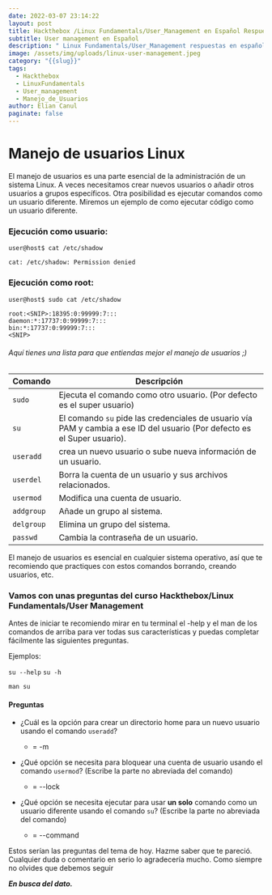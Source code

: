 ```yaml
---
date: 2022-03-07 23:14:22
layout: post
title: Hackthebox /Linux Fundamentals/User_Management en Español Respuestas
subtitle: User management en Español
description: " Linux Fundamentals/User_Management respuestas en español"
image: /assets/img/uploads/linux-user-management.jpeg
category: "{{slug}}"
tags:
  - Hackthebox
  - LinuxFundamentals
  - User_management
  - Manejo_de_Usuarios
author: Elian Canul
paginate: false
---
```

# Manejo de usuarios Linux

El manejo de usuarios es una parte esencial de la administración de un sistema Linux. A veces necesitamos crear nuevos usuarios o añadir otros usuarios a grupos específicos. Otra posibilidad es ejecutar comandos como un usuario diferente.  Miremos un ejemplo de como ejecutar código como un usuario diferente.

### Ejecución como usuario:

<!--StartFragment-->

```shell-session
user@host$ cat /etc/shadow

cat: /etc/shadow: Permission denied
```

<!--EndFragment-->

### Ejecución como root:

<!--StartFragment-->

```shell-session
user@host$ sudo cat /etc/shadow

root:<SNIP>:18395:0:99999:7:::
daemon:*:17737:0:99999:7:::
bin:*:17737:0:99999:7:::
<SNIP>
```

<!--EndFragment-->

###### Aquí tienes una lista para que entiendas mejor el manejo de usuarios ;)

<!--StartFragment-->

| **Comando** | **Descripción**                                                                                                           |
| ----------- | ------------------------------------------------------------------------------------------------------------------------- |
| `sudo`      | Ejecuta el comando como otro usuario. (Por defecto es el super usuario)                                                   |
| `su`        | El comando `su` pide las credenciales de usuario vía PAM y cambia a ese ID del usuario (Por defecto es el Super usuario). |
| `useradd`   | crea un nuevo usuario o sube nueva información de un usuario.                                                             |
| `userdel`   | Borra la cuenta de un usuario y sus archivos relacionados.                                                                |
| `usermod`   | Modifica una cuenta de usuario.                                                                                           |
| `addgroup`  | Añade un grupo al sistema.                                                                                                |
| `delgroup`  | Elimina un grupo del sistema.                                                                                             |
| `passwd`    | Cambia la contraseña de un usuario.                                                                                       |

<!--EndFragment-->

El manejo de usuarios es esencial en cualquier sistema operativo, así que te recomiendo que practiques con estos comandos borrando, creando usuarios, etc. 

### Vamos con unas preguntas del curso Hackthebox/Linux Fundamentals/User Management

Antes de iniciar te recomiendo mirar en tu terminal el -help y el man de los comandos de arriba para ver todas sus características y puedas completar fácilmente las siguientes preguntas.

Ejemplos:

`su --help` `su -h`

`man su`

<!--StartFragment-->

#### Preguntas

* ¿Cuál es la opción para crear un directorio home para un nuevo usuario usando el comando `useradd`?

  * \= -m
* ¿Qué opción se necesita para bloquear una cuenta de usuario usando el comando `usermod`? (Escribe la parte no abreviada del comando)

  * \= --lock
* ¿Qué opción se necesita ejecutar para usar **un solo** comando como un usuario diferente usando el comando `su`? (Escribe la parte no abreviada del comando)

  * \= --command

<!--EndFragment-->

Estos serían las preguntas del tema de hoy. Hazme saber que te pareció. Cualquier duda o comentario en serio lo agradecería mucho. Como siempre no olvides que debemos seguir

***En busca del dato.***